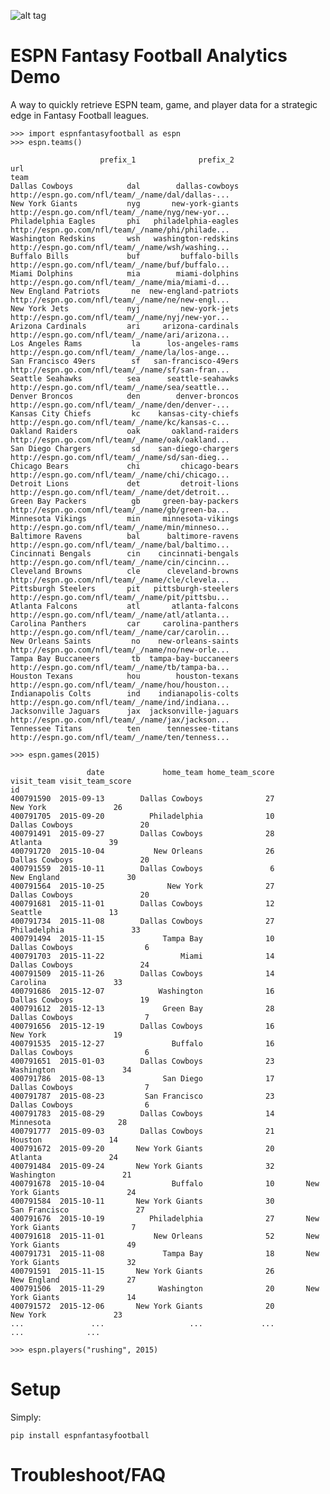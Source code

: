 ![alt tag](https://circleci.com/gh/danielwillgeorge/ESPN-fantasy-football-analytics.png?circle-token=:circle-token)

# ESPN Fantasy Football Analytics Demo

A way to quickly retrieve ESPN team, game, and player data for a strategic edge in Fantasy Football leagues.

    >>> import espnfantasyfootball as espn
    >>> espn.teams()
    
						prefix_1              prefix_2                                                url
	team                                                                                                  
	Dallas Cowboys            dal        dallas-cowboys  http://espn.go.com/nfl/team/_/name/dal/dallas-...
	New York Giants           nyg       new-york-giants  http://espn.go.com/nfl/team/_/name/nyg/new-yor...
	Philadelphia Eagles       phi   philadelphia-eagles  http://espn.go.com/nfl/team/_/name/phi/philade...
	Washington Redskins       wsh   washington-redskins  http://espn.go.com/nfl/team/_/name/wsh/washing...
	Buffalo Bills             buf         buffalo-bills  http://espn.go.com/nfl/team/_/name/buf/buffalo...
	Miami Dolphins            mia        miami-dolphins  http://espn.go.com/nfl/team/_/name/mia/miami-d...
	New England Patriots       ne  new-england-patriots  http://espn.go.com/nfl/team/_/name/ne/new-engl...
	New York Jets             nyj         new-york-jets  http://espn.go.com/nfl/team/_/name/nyj/new-yor...
	Arizona Cardinals         ari     arizona-cardinals  http://espn.go.com/nfl/team/_/name/ari/arizona...
	Los Angeles Rams           la      los-angeles-rams  http://espn.go.com/nfl/team/_/name/la/los-ange...
	San Francisco 49ers        sf   san-francisco-49ers  http://espn.go.com/nfl/team/_/name/sf/san-fran...
	Seattle Seahawks          sea      seattle-seahawks  http://espn.go.com/nfl/team/_/name/sea/seattle...
	Denver Broncos            den        denver-broncos  http://espn.go.com/nfl/team/_/name/den/denver-...
	Kansas City Chiefs         kc    kansas-city-chiefs  http://espn.go.com/nfl/team/_/name/kc/kansas-c...
	Oakland Raiders           oak       oakland-raiders  http://espn.go.com/nfl/team/_/name/oak/oakland...
	San Diego Chargers         sd    san-diego-chargers  http://espn.go.com/nfl/team/_/name/sd/san-dieg...
	Chicago Bears             chi         chicago-bears  http://espn.go.com/nfl/team/_/name/chi/chicago...
	Detroit Lions             det         detroit-lions  http://espn.go.com/nfl/team/_/name/det/detroit...
	Green Bay Packers          gb     green-bay-packers  http://espn.go.com/nfl/team/_/name/gb/green-ba...
	Minnesota Vikings         min     minnesota-vikings  http://espn.go.com/nfl/team/_/name/min/minneso...
	Baltimore Ravens          bal      baltimore-ravens  http://espn.go.com/nfl/team/_/name/bal/baltimo...
	Cincinnati Bengals        cin    cincinnati-bengals  http://espn.go.com/nfl/team/_/name/cin/cincinn...
	Cleveland Browns          cle      cleveland-browns  http://espn.go.com/nfl/team/_/name/cle/clevela...
	Pittsburgh Steelers       pit   pittsburgh-steelers  http://espn.go.com/nfl/team/_/name/pit/pittsbu...
	Atlanta Falcons           atl       atlanta-falcons  http://espn.go.com/nfl/team/_/name/atl/atlanta...
	Carolina Panthers         car     carolina-panthers  http://espn.go.com/nfl/team/_/name/car/carolin...
	New Orleans Saints         no    new-orleans-saints  http://espn.go.com/nfl/team/_/name/no/new-orle...
	Tampa Bay Buccaneers       tb  tampa-bay-buccaneers  http://espn.go.com/nfl/team/_/name/tb/tampa-ba...
	Houston Texans            hou        houston-texans  http://espn.go.com/nfl/team/_/name/hou/houston...
	Indianapolis Colts        ind    indianapolis-colts  http://espn.go.com/nfl/team/_/name/ind/indiana...
	Jacksonville Jaguars      jax  jacksonville-jaguars  http://espn.go.com/nfl/team/_/name/jax/jackson...
	Tennessee Titans          ten      tennessee-titans  http://espn.go.com/nfl/team/_/name/ten/tenness...

    >>> espn.games(2015)
    
					 date             home_team home_team_score            visit_team visit_team_score
	id                                                                                                
	400791590  2015-09-13        Dallas Cowboys              27              New York               26
	400791705  2015-09-20          Philadelphia              10        Dallas Cowboys               20
	400791491  2015-09-27        Dallas Cowboys              28               Atlanta               39
	400791720  2015-10-04           New Orleans              26        Dallas Cowboys               20
	400791559  2015-10-11        Dallas Cowboys               6           New England               30
	400791564  2015-10-25              New York              27        Dallas Cowboys               20
	400791681  2015-11-01        Dallas Cowboys              12               Seattle               13
	400791734  2015-11-08        Dallas Cowboys              27          Philadelphia               33
	400791494  2015-11-15             Tampa Bay              10        Dallas Cowboys                6
	400791703  2015-11-22                 Miami              14        Dallas Cowboys               24
	400791509  2015-11-26        Dallas Cowboys              14              Carolina               33
	400791686  2015-12-07            Washington              16        Dallas Cowboys               19
	400791612  2015-12-13             Green Bay              28        Dallas Cowboys                7
	400791656  2015-12-19        Dallas Cowboys              16              New York               19
	400791535  2015-12-27               Buffalo              16        Dallas Cowboys                6
	400791651  2015-01-03        Dallas Cowboys              23            Washington               34
	400791786  2015-08-13             San Diego              17        Dallas Cowboys                7
	400791787  2015-08-23         San Francisco              23        Dallas Cowboys                6
	400791783  2015-08-29        Dallas Cowboys              14             Minnesota               28
	400791777  2015-09-03        Dallas Cowboys              21               Houston               14
	400791672  2015-09-20       New York Giants              20               Atlanta               24
	400791484  2015-09-24       New York Giants              32            Washington               21
	400791678  2015-10-04               Buffalo              10       New York Giants               24
	400791584  2015-10-11       New York Giants              30         San Francisco               27
	400791676  2015-10-19          Philadelphia              27       New York Giants                7
	400791618  2015-11-01           New Orleans              52       New York Giants               49
	400791731  2015-11-08             Tampa Bay              18       New York Giants               32
	400791591  2015-11-15       New York Giants              26           New England               27
	400791506  2015-11-29            Washington              20       New York Giants               14
	400791572  2015-12-06       New York Giants              20              New York               23
	...               ...                   ...             ...                   ...              ...    

    >>> espn.players("rushing", 2015)

# Setup

Simply:

    pip install espnfantasyfootball

# Troubleshoot/FAQ
